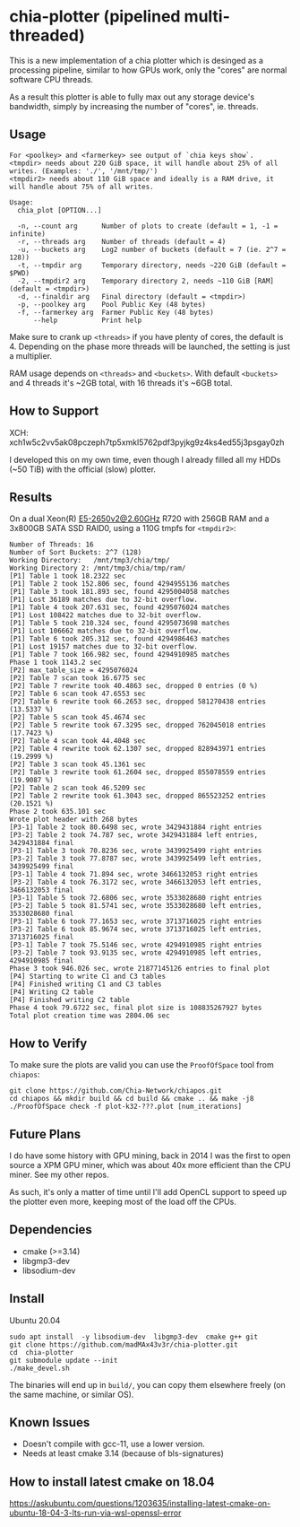 # chia-plotter (pipelined multi-threaded)

This is a new implementation of a chia plotter which is desinged as a processing pipeline,
similar to how GPUs work, only the "cores" are normal software CPU threads.

As a result this plotter is able to fully max out any storage device's bandwidth,
simply by increasing the number of "cores", ie. threads.

## Usage

```
For <poolkey> and <farmerkey> see output of `chia keys show`.
<tmpdir> needs about 220 GiB space, it will handle about 25% of all writes. (Examples: './', '/mnt/tmp/')
<tmpdir2> needs about 110 GiB space and ideally is a RAM drive, it will handle about 75% of all writes.

Usage:
  chia_plot [OPTION...]

  -n, --count arg      Number of plots to create (default = 1, -1 = infinite)
  -r, --threads arg    Number of threads (default = 4)
  -u, --buckets arg    Log2 number of buckets (default = 7 (ie. 2^7 = 128))
  -t, --tmpdir arg     Temporary directory, needs ~220 GiB (default = $PWD)
  -2, --tmpdir2 arg    Temporary directory 2, needs ~110 GiB [RAM] (default = <tmpdir>)
  -d, --finaldir arg   Final directory (default = <tmpdir>)
  -p, --poolkey arg    Pool Public Key (48 bytes)
  -f, --farmerkey arg  Farmer Public Key (48 bytes)
      --help           Print help
```

Make sure to crank up `<threads>` if you have plenty of cores, the default is 4.
Depending on the phase more threads will be launched, the setting is just a multiplier.

RAM usage depends on `<threads>` and `<buckets>`.
With default `<buckets>` and 4 threads it's ~2GB total, with 16 threads it's ~6GB total.

## How to Support

XCH: xch1w5c2vv5ak08pczeph7tp5xmkl5762pdf3pyjkg9z4ks4ed55j3psgay0zh

I developed this on my own time, even though I already filled all my HDDs (~50 TiB) with the official (slow) plotter.

## Results

On a dual Xeon(R) E5-2650v2@2.60GHz R720 with 256GB RAM and a 3x800GB SATA SSD RAID0, using a 110G tmpfs for `<tmpdir2>`:

```
Number of Threads: 16
Number of Sort Buckets: 2^7 (128)
Working Directory:   /mnt/tmp3/chia/tmp/
Working Directory 2: /mnt/tmp3/chia/tmp/ram/
[P1] Table 1 took 18.2322 sec
[P1] Table 2 took 152.806 sec, found 4294955136 matches
[P1] Table 3 took 181.893 sec, found 4295004058 matches
[P1] Lost 36189 matches due to 32-bit overflow.
[P1] Table 4 took 207.631 sec, found 4295076024 matches
[P1] Lost 108422 matches due to 32-bit overflow.
[P1] Table 5 took 210.324 sec, found 4295073698 matches
[P1] Lost 106662 matches due to 32-bit overflow.
[P1] Table 6 took 205.312 sec, found 4294986463 matches
[P1] Lost 19157 matches due to 32-bit overflow.
[P1] Table 7 took 166.982 sec, found 4294910985 matches
Phase 1 took 1143.2 sec
[P2] max_table_size = 4295076024
[P2] Table 7 scan took 16.6775 sec
[P2] Table 7 rewrite took 40.4863 sec, dropped 0 entries (0 %)
[P2] Table 6 scan took 47.6553 sec
[P2] Table 6 rewrite took 66.2653 sec, dropped 581270438 entries (13.5337 %)
[P2] Table 5 scan took 45.4674 sec
[P2] Table 5 rewrite took 67.3295 sec, dropped 762045018 entries (17.7423 %)
[P2] Table 4 scan took 44.4048 sec
[P2] Table 4 rewrite took 62.1307 sec, dropped 828943971 entries (19.2999 %)
[P2] Table 3 scan took 45.1361 sec
[P2] Table 3 rewrite took 61.2604 sec, dropped 855078559 entries (19.9087 %)
[P2] Table 2 scan took 46.5209 sec
[P2] Table 2 rewrite took 61.3043 sec, dropped 865523252 entries (20.1521 %)
Phase 2 took 635.101 sec
Wrote plot header with 268 bytes
[P3-1] Table 2 took 80.6498 sec, wrote 3429431884 right entries
[P3-2] Table 2 took 74.787 sec, wrote 3429431884 left entries, 3429431884 final
[P3-1] Table 3 took 70.8236 sec, wrote 3439925499 right entries
[P3-2] Table 3 took 77.8787 sec, wrote 3439925499 left entries, 3439925499 final
[P3-1] Table 4 took 71.894 sec, wrote 3466132053 right entries
[P3-2] Table 4 took 76.3172 sec, wrote 3466132053 left entries, 3466132053 final
[P3-1] Table 5 took 72.6806 sec, wrote 3533028680 right entries
[P3-2] Table 5 took 81.5741 sec, wrote 3533028680 left entries, 3533028680 final
[P3-1] Table 6 took 77.1653 sec, wrote 3713716025 right entries
[P3-2] Table 6 took 85.9674 sec, wrote 3713716025 left entries, 3713716025 final
[P3-1] Table 7 took 75.5146 sec, wrote 4294910985 right entries
[P3-2] Table 7 took 93.9135 sec, wrote 4294910985 left entries, 4294910985 final
Phase 3 took 946.026 sec, wrote 21877145126 entries to final plot
[P4] Starting to write C1 and C3 tables
[P4] Finished writing C1 and C3 tables
[P4] Writing C2 table
[P4] Finished writing C2 table
Phase 4 took 79.6722 sec, final plot size is 108835267927 bytes
Total plot creation time was 2804.06 sec
```

## How to Verify

To make sure the plots are valid you can use the `ProofOfSpace` tool from `chiapos`:

```
git clone https://github.com/Chia-Network/chiapos.git
cd chiapos && mkdir build && cd build && cmake .. && make -j8
./ProofOfSpace check -f plot-k32-???.plot [num_iterations]
```

## Future Plans

I do have some history with GPU mining, back in 2014 I was the first to open source a XPM GPU miner,
which was about 40x more efficient than the CPU miner. See my other repos.

As such, it's only a matter of time until I'll add OpenCL support to speed up the plotter even more,
keeping most of the load off the CPUs.

## Dependencies

- cmake (>=3.14)
- libgmp3-dev
- libsodium-dev

## Install

Ubuntu 20.04
```
sudo apt install  -y libsodium-dev  libgmp3-dev  cmake g++ git
git clone https://github.com/madMAx43v3r/chia-plotter.git 
cd  chia-plotter
git submodule update --init
./make_devel.sh
```

The binaries will end up in `build/`, you can copy them elsewhere freely (on the same machine, or similar OS).

## Known Issues

- Doesn't compile with gcc-11, use a lower version.
- Needs at least cmake 3.14 (because of bls-signatures)

## How to install latest cmake on 18.04

https://askubuntu.com/questions/1203635/installing-latest-cmake-on-ubuntu-18-04-3-lts-run-via-wsl-openssl-error


